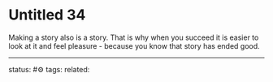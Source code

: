 # Untitled 34
Making a story also is a story.
That is why when you succeed it is easier to look at it and feel pleasure - because you know that story has ended good.

---
status: #⚙️ 
tags: 
related: 